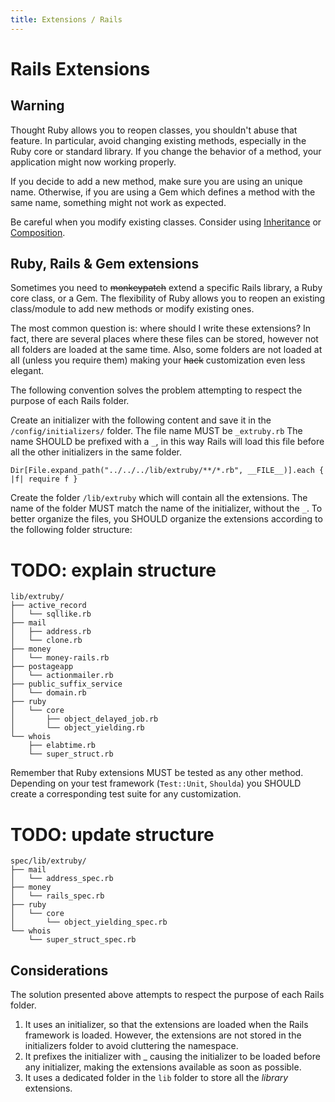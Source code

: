 ```yaml
---
title: Extensions / Rails
---
```


# Rails Extensions

## Warning

Thought Ruby allows you to reopen classes, you shouldn't abuse that feature. In particular, avoid changing existing methods, especially in the Ruby core or standard library. If you change the behavior of a method, your application might now working properly.

If you decide to add a new method, make sure you are using an unique name. Otherwise, if you are using a Gem which defines a method with the same name, something might not work as expected.

Be careful when you modify existing classes. Consider using [Inheritance][1] or [Composition][2].


## Ruby, Rails & Gem extensions

Sometimes you need to <strike>monkeypatch</strike> extend a specific Rails library, a Ruby core class, or a Gem. The flexibility of Ruby allows you to reopen an existing class/module to add new methods or modify existing ones.

The most common question is: where should I write these extensions? In fact, there are several places where these files can be stored, however not all folders are loaded at the same time. Also, some folders are not loaded at all (unless you require them) making your <strike>hack</strike> customization even less elegant.

The following convention solves the problem attempting to respect the purpose of each Rails folder.

Create an initializer with the following content and save it in the `/config/initializers/` folder. The file name MUST be `_extruby.rb` The name SHOULD be prefixed with a `_`, in this way Rails will load this file before all the other initializers in the same folder.

    Dir[File.expand_path("../../../lib/extruby/**/*.rb", __FILE__)].each { |f| require f }

Create the folder `/lib/extruby` which will contain all the extensions. The name of the folder MUST match the name of the initializer, without the `_`. To better organize the files, you SHOULD organize the extensions according to the following folder structure:

 # TODO: explain structure

    lib/extruby/
    ├── active_record
    │   └── sqllike.rb
    ├── mail
    │   ├── address.rb
    │   └── clone.rb
    ├── money
    │   └── money-rails.rb
    ├── postageapp
    │   └── actionmailer.rb
    ├── public_suffix_service
    │   └── domain.rb
    ├── ruby
    │   └── core
    │       ├── object_delayed_job.rb
    │       └── object_yielding.rb
    └── whois
        ├── elabtime.rb
        └── super_struct.rb

Remember that Ruby extensions MUST be tested as any other method. Depending on your test framework (`Test::Unit`, `Shoulda`) you SHOULD create a corresponding test suite for any customization.

 # TODO: update structure

    spec/lib/extruby/
    ├── mail
    │   └── address_spec.rb
    ├── money
    │   └── rails_spec.rb
    ├── ruby
    │   └── core
    │       └── object_yielding_spec.rb
    └── whois
        └── super_struct_spec.rb


## Considerations

The solution presented above attempts to respect the purpose of each Rails folder.

1. It uses an initializer, so that the extensions are loaded when the Rails framework is loaded. However, the extensions are not stored in the initializers folder to avoid cluttering the namespace.
1. It prefixes the initializer with _ causing the initializer to be loaded before any initializer, making the extensions available as soon as possible.
1. It uses a dedicated folder in the `lib` folder to store all the _library_ extensions.

  [1]: http://en.wikipedia.org/wiki/Inheritance_(object-oriented_programming)
  [2]: http://en.wikipedia.org/wiki/Object_composition

